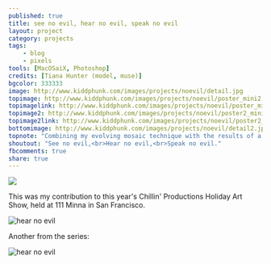 ```yaml
---
published: true
title: see no evil, hear no evil, speak no evil
layout: project
category: projects
tags:
    - blog
    - pixels
tools: [MacOSaiX, Photoshop]
credits: [Tiana Hunter (model, muse)]
bgcolor: 333333
image: http://www.kiddphunk.com/images/projects/noevil/detail.jpg
topimage: http://www.kiddphunk.com/images/projects/noevil/poster_mini2.jpg
topimagelink: http://www.kiddphunk.com/images/projects/noevil/poster_mini.jpg
topimage2: http://www.kiddphunk.com/images/projects/noevil/poster2_mini2.jpg
topimage2link: http://www.kiddphunk.com/images/projects/noevil/poster2_mini.jpg
bottomimage: http://www.kiddphunk.com/images/projects/noevil/detail2.jpg
topnote: "Combining my evolving mosaic technique with the results of a 'See no evil...' photoshoot Tiana and I had done."
shoutout: "See no evil,<br>Hear no evil,<br>Speak no evil."
fbcomments: true
share: true
---
```

<img class='feedimg' src='{{page.topimage}}'>

This was my contribution to this year's Chillin' Productions Holiday Art Show, held at 111 Minna in San Francisco.

<img  src='http://www.kiddphunk.com/images/projects/noevil/gallery.jpg' title='hear no evil'>

Another from the series:

<img class='fullimage' src='{{page.topimage2}}' title='hear no evil'>


